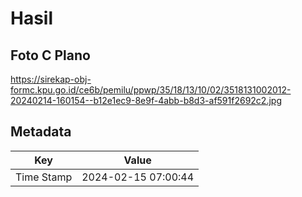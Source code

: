 # Hasil

## Foto C Plano

https://sirekap-obj-formc.kpu.go.id/ce6b/pemilu/ppwp/35/18/13/10/02/3518131002012-20240214-160154--b12e1ec9-8e9f-4abb-b8d3-af591f2692c2.jpg


## Metadata

| Key        | Value               |
| ---------- | ------------------- |
| Time Stamp | 2024-02-15 07:00:44 |



